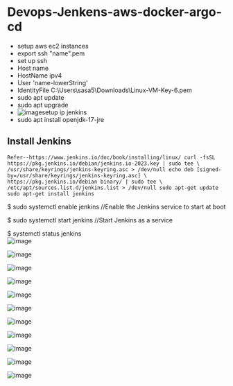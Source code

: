 # Devops-Jenkens-aws-docker-argo-cd
* setup aws ec2 instances
* export ssh "name".pem
* set up ssh
* Host name
*    HostName ipv4
*    User 'name-lowerString'
*    IdentityFile C:\Users\sasa5\Downloads\Linux-VM-Key-6.pem
* sudo apt update
* sudo apt upgrade
* ![image](https://github.com/SiwakornEDZ/Devops-Jenkens-aws-docker-argo-cd/assets/87377798/f3e4a90c-5f08-4287-816f-6cef5ef99890)setup ip jenkins
* sudo apt install openjdk-17-jre
## Install Jenkins
`Refer--https://www.jenkins.io/doc/book/installing/linux/
curl -fsSL https://pkg.jenkins.io/debian/jenkins.io-2023.key | sudo tee \
  /usr/share/keyrings/jenkins-keyring.asc > /dev/null
echo deb [signed-by=/usr/share/keyrings/jenkins-keyring.asc] \
  https://pkg.jenkins.io/debian binary/ | sudo tee \
  /etc/apt/sources.list.d/jenkins.list > /dev/null
sudo apt-get update
sudo apt-get install jenkins` 

$ sudo systemctl enable jenkins       //Enable the Jenkins service to start at boot

$ sudo systemctl start jenkins        //Start Jenkins as a service

$ systemctl status jenkins
<br>
![image](https://github.com/SiwakornEDZ/Devops-Jenkens-aws-docker-argo-cd/assets/87377798/dcab7539-0c96-49ec-a161-c577a00a9aad)
<br>

![image](https://github.com/SiwakornEDZ/Devops-Jenkens-aws-docker-argo-cd/assets/87377798/906db132-1d07-46bd-b332-c59e1d184eb7)
<br>

![image](https://github.com/SiwakornEDZ/Devops-Jenkens-aws-docker-argo-cd/assets/87377798/cd50c4fe-f4fe-45b8-bc29-81df8b3e6d22)
<br>

![image](https://github.com/SiwakornEDZ/Devops-Jenkens-aws-docker-argo-cd/assets/87377798/8c64b595-d4a4-4e89-ade4-fd49754ef558)
<br>

![image](https://github.com/SiwakornEDZ/Devops-Jenkens-aws-docker-argo-cd/assets/87377798/2749825f-419b-4959-a56d-63826f4b8844)
<br>

![image](https://github.com/SiwakornEDZ/Devops-Jenkens-aws-docker-argo-cd/assets/87377798/a94807e9-836d-4905-9844-d9430cc58d94)
<br>

![image](https://github.com/SiwakornEDZ/Devops-Jenkens-aws-docker-argo-cd/assets/87377798/fbc0f40a-fdcd-40ac-ac2e-c73bee93da99)
<br>

![image](https://github.com/SiwakornEDZ/Devops-Jenkens-aws-docker-argo-cd/assets/87377798/700140d3-25c9-4d5d-ae1b-65167fe0134a)
<br>

![image](https://github.com/SiwakornEDZ/Devops-Jenkens-aws-docker-argo-cd/assets/87377798/47474608-bec6-407a-94b1-39a0ef49bd6b)
<br>

![image](https://github.com/SiwakornEDZ/Devops-Jenkens-aws-docker-argo-cd/assets/87377798/abcf4cbb-11eb-44de-b90c-7b68d866ad33)
<br>

![image](https://github.com/SiwakornEDZ/Devops-Jenkens-aws-docker-argo-cd/assets/87377798/a85c1db8-ae87-49fd-ad19-80313cc66ced)
<br>














    
  
